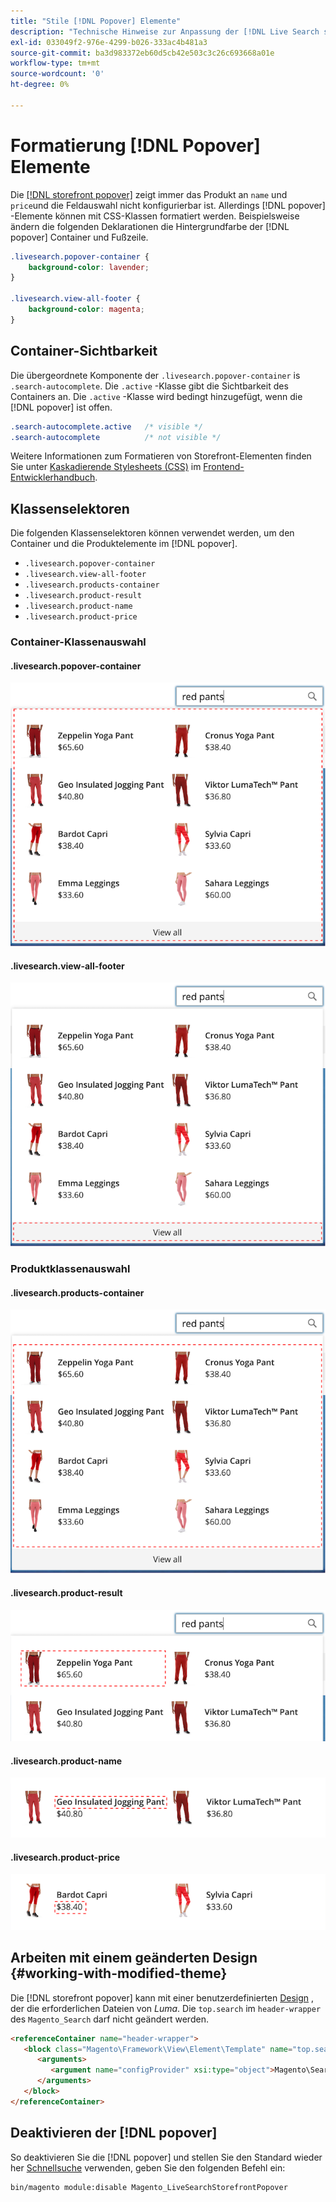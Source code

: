 ```yaml
---
title: "Stile [!DNL Popover] Elemente"
description: "Technische Hinweise zur Anpassung der [!DNL Live Search storefront popover]"
exl-id: 033049f2-976e-4299-b026-333ac4b481a3
source-git-commit: ba3d983372eb60d5cb42e503c3c26c693668a01e
workflow-type: tm+mt
source-wordcount: '0'
ht-degree: 0%

---
```


# Formatierung [!DNL Popover] Elemente

Die [[!DNL storefront popover]](storefront-popover.md) zeigt immer das Produkt an `name` und `price`und die Feldauswahl nicht konfigurierbar ist. Allerdings [!DNL popover] -Elemente können mit CSS-Klassen formatiert werden. Beispielsweise ändern die folgenden Deklarationen die Hintergrundfarbe der [!DNL popover] Container und Fußzeile.

```css
.livesearch.popover-container {
    background-color: lavender;
}

.livesearch.view-all-footer {
    background-color: magenta;
}
```

## Container-Sichtbarkeit

Die übergeordnete Komponente der `.livesearch.popover-container` is `.search-autocomplete`.  Die `.active` -Klasse gibt die Sichtbarkeit des Containers an. Die `.active` -Klasse wird bedingt hinzugefügt, wenn die [!DNL popover] ist offen.

```css
.search-autocomplete.active   /* visible */
.search-autocomplete          /* not visible */
```

Weitere Informationen zum Formatieren von Storefront-Elementen finden Sie unter [Kaskadierende Stylesheets (CSS)](https://devdocs.magento.com/guides/v2.4/frontend-dev-guide/css-topics/css-overview.html) im [Frontend-Entwicklerhandbuch](https://devdocs.magento.com/guides/v2.4/frontend-dev-guide/bk-frontend-dev-guide.html).

## Klassenselektoren

Die folgenden Klassenselektoren können verwendet werden, um den Container und die Produktelemente im [!DNL popover].

* `.livesearch.popover-container`
* `.livesearch.view-all-footer`
* `.livesearch.products-container`
* `.livesearch.product-result`
* `.livesearch.product-name`
* `.livesearch.product-price`

### Container-Klassenauswahl

#### .livesearch.popover-container

![[!DNL Popover] container](assets/livesearch-popover-container.png)

#### .livesearch.view-all-footer

![Alle Fußzeilen anzeigen](assets/livesearch-view-all-footer.png)

### Produktklassenauswahl

#### .livesearch.products-container

![Produktcontainer](assets/livesearch-product-container.png)

#### .livesearch.product-result

![Produktergebnis](assets/livesearch-product-result.png)

#### .livesearch.product-name

![Produktname](assets/livesearch-product-name.png)

#### .livesearch.product-price

![Produktpreis](assets/livesearch-product-price.png)

## Arbeiten mit einem geänderten Design {#working-with-modified-theme}

Die [!DNL storefront popover] kann mit einer benutzerdefinierten [Design](https://devdocs.magento.com/guides/v2.3/frontend-dev-guide/themes/theme-overview.html) , der die erforderlichen Dateien von *Luma*. Die `top.search` im `header-wrapper` des `Magento_Search` darf nicht geändert werden.

```html
<referenceContainer name="header-wrapper">
   <block class="Magento\Framework\View\Element\Template" name="top.search" as="topSearch" template="Magento_Search::form.mini.phtml">
      <arguments>
         <argument name="configProvider" xsi:type="object">Magento\Search\ViewModel\ConfigProvider</argument>
      </arguments>
   </block>
</referenceContainer>
```

## Deaktivieren der [!DNL popover]

So deaktivieren Sie die [!DNL popover] und stellen Sie den Standard wieder her [Schnellsuche](https://docs.magento.com/user-guide/catalog/search-quick.html) verwenden, geben Sie den folgenden Befehl ein:

```bash
bin/magento module:disable Magento_LiveSearchStorefrontPopover
```
